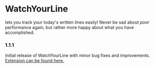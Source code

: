 # WatchYourLine

lets you track your today's written lines easily! Never be sad about _poor_ performance again, but rather more happy about what you have accomplished.

### 1.1.1

Initial release of WatchYourLine with minor bug fixes and improvements.
[Extension can be found here.](https://marketplace.visualstudio.com/items?itemName=DavidEliasChrisKopczynski.watch-your-line)
